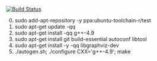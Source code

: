 [![Build Status](https://travis-ci.org/anirudhSK/pifo-compiler.svg?branch=master)](https://travis-ci.org/anirudhSK/pifo-compiler)

0. sudo add-apt-repository -y ppa:ubuntu-toolchain-r/test
1. sudo apt-get update -qq
2. sudo apt-get install -qq g++-4.9
3. sudo apt-get install git build-essential autoconf libtool
4. sudo apt-get install -y -qq libgraphviz-dev
5. ./autogen.sh; ./configure CXX='g++-4.9'; make
